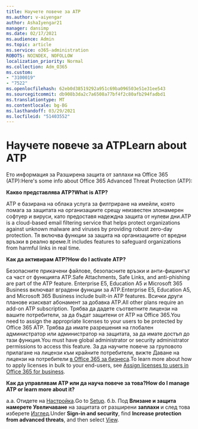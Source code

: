 ```yaml
---
title: Научете повече за ATP
ms.author: v-aiyengar
author: AshaIyengar21
manager: dansimp
ms.date: 02/17/2021
ms.audience: Admin
ms.topic: article
ms.service: o365-administration
ROBOTS: NOINDEX, NOFOLLOW
localization_priority: Normal
ms.collection: Adm_O365
ms.custom:
- "3100019"
- "7522"
ms.openlocfilehash: 62eb0d38519292a951c69ba096503e51e31ee543
ms.sourcegitcommit: db908b3da2c7a6508a77bf4f2c80afb294fadbd1
ms.translationtype: MT
ms.contentlocale: bg-BG
ms.lasthandoff: 03/29/2021
ms.locfileid: "51403552"
---
```

# <a name="learn-about-atp"></a><span data-ttu-id="ba338-102">Научете повече за ATP</span><span class="sxs-lookup"><span data-stu-id="ba338-102">Learn about ATP</span></span>

<span data-ttu-id="ba338-103">Ето информация за Разширена защита от заплахи на Office 365 (ATP):</span><span class="sxs-lookup"><span data-stu-id="ba338-103">Here's some info about Office 365 Advanced Threat Protection (ATP):</span></span>

<span data-ttu-id="ba338-104">**Какво представлява ATP?**</span><span class="sxs-lookup"><span data-stu-id="ba338-104">**What is ATP?**</span></span>

<span data-ttu-id="ba338-105">ATP е базирана на облака услуга за филтриране на имейли, която помага за защитата на организациите срещу неизвестен злонамерен софтуер и вируси, като предоставя надеждна защита от нулеви дни.</span><span class="sxs-lookup"><span data-stu-id="ba338-105">ATP is a cloud-based email filtering service that helps protect organizations against unknown malware and viruses by providing robust zero-day protection.</span></span> <span data-ttu-id="ba338-106">Тя включва функции за защита на организациите от вредни връзки в реално време.</span><span class="sxs-lookup"><span data-stu-id="ba338-106">It includes features to safeguard organizations from harmful links in real time.</span></span>

<span data-ttu-id="ba338-107">**Как да активирам ATP?**</span><span class="sxs-lookup"><span data-stu-id="ba338-107">**How do I activate ATP?**</span></span>

<span data-ttu-id="ba338-108">Безопасните прикачени файлове, безопасните връзки и анти-фишингът са част от функцията ATP.</span><span class="sxs-lookup"><span data-stu-id="ba338-108">Safe Attachments, Safe Links, and anti-phishing are part of the ATP feature.</span></span> <span data-ttu-id="ba338-109">Enterprise E5, Education A5 и Microsoft 365 Business включват вградени функции за ATP.</span><span class="sxs-lookup"><span data-stu-id="ba338-109">Enterprise E5, Education A5, and Microsoft 365 Business include built-in ATP features.</span></span> <span data-ttu-id="ba338-110">Всички други планове изискват абонамент за добавка ATP.</span><span class="sxs-lookup"><span data-stu-id="ba338-110">All other plans require an add-on ATP subscription.</span></span> <span data-ttu-id="ba338-111">Трябва да дадете съответните лицензи на вашите потребители, за да бъдат защитени от ATP на Office 365.</span><span class="sxs-lookup"><span data-stu-id="ba338-111">You need to assign the appropriate licenses to your users to be protected by Office 365 ATP.</span></span> <span data-ttu-id="ba338-112">Трябва да имате разрешения на глобален администратор или администратор на защитата, за да имате достъп до тази функция.</span><span class="sxs-lookup"><span data-stu-id="ba338-112">You must have global administrator or security administrator permissions to access this feature.</span></span> <span data-ttu-id="ba338-113">За да научите повече за груповото прилагане на лицензи към крайните потребители, вижте Даване на лицензи на потребители [в Office 365 за бизнеса](https://go.microsoft.com/fwlink/?linkid=2093435).</span><span class="sxs-lookup"><span data-stu-id="ba338-113">To learn more about how to apply licenses in bulk to your end-users, see [Assign licenses to users in Office 365 for business](https://go.microsoft.com/fwlink/?linkid=2093435).</span></span>

<span data-ttu-id="ba338-114">**Как да управлявам ATP или да науча повече за това?**</span><span class="sxs-lookup"><span data-stu-id="ba338-114">**How do I manage ATP or learn more about it?**</span></span>

<span data-ttu-id="ba338-115">a.</span><span class="sxs-lookup"><span data-stu-id="ba338-115">a.</span></span> <span data-ttu-id="ba338-116">Отидете на [Настройка](https://go.microsoft.com/fwlink/p/?linkid=2075721).</span><span class="sxs-lookup"><span data-stu-id="ba338-116">Go to [Setup](https://go.microsoft.com/fwlink/p/?linkid=2075721).</span></span>
<span data-ttu-id="ba338-117">б.</span><span class="sxs-lookup"><span data-stu-id="ba338-117">b.</span></span> <span data-ttu-id="ba338-118">Под **Влизане и защита намерете Увеличаване** на защитата от разширени **заплахи** и след това изберете [Изглед](https://go.microsoft.com/fwlink/?linkid=2109302).</span><span class="sxs-lookup"><span data-stu-id="ba338-118">Under **Sign-in and security**, find **Increase protection from advanced threats**, and then select [View](https://go.microsoft.com/fwlink/?linkid=2109302).</span></span>
